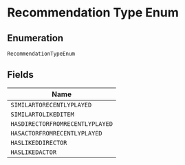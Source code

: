 
# Recommendation Type Enum

## Enumeration

`RecommendationTypeEnum`

## Fields

| Name |
|  --- |
| `SIMILARTORECENTLYPLAYED` |
| `SIMILARTOLIKEDITEM` |
| `HASDIRECTORFROMRECENTLYPLAYED` |
| `HASACTORFROMRECENTLYPLAYED` |
| `HASLIKEDDIRECTOR` |
| `HASLIKEDACTOR` |

